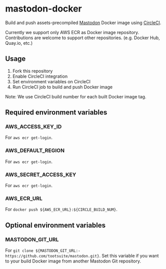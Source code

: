 # mastodon-docker

Build and push assets-precompiled [Mastodon](https://github.com/tootsuite/mastodon) Docker image using [CircleCI](http://circleci.com/).

Currently we support only AWS ECR as Docker image repository.
Contributions are welcome to support other repositories. (e.g. Docker Hub, Quay.io, etc.)

## Usage

1. Fork this repository
1. Enable CircleCI integration
1. Set environment variables on CircleCI
1. Run CircleCI job to build and push Docker image

Note: We use CircleCI build number for each built Docker image tag.

## Required environment variables

### AWS_ACCESS_KEY_ID

For `aws ecr get-login`.

### AWS_DEFAULT_REGION

For `aws ecr get-login`.

### AWS_SECRET_ACCESS_KEY

For `aws ecr get-login`.

### AWS_ECR_URL

For `docker push ${AWS_ECR_URL}:${CIRCLE_BUILD_NUM}`.

## Optional environment variables

### MASTODON_GIT_URL

For `git clone ${MASTODON_GIT_URL:-https://github.com/tootsuite/mastodon.git}`.
Set this variable if you want to your build Docker image from another Mastodon Git repository.
